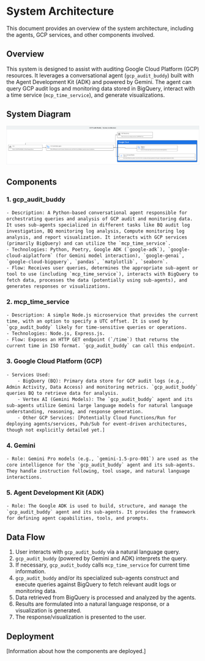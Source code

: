 # System Architecture

This document provides an overview of the system architecture, including the agents, GCP services, and other components involved.

## Overview

This system is designed to assist with auditing Google Cloud Platform (GCP) resources. It leverages a conversational agent (`gcp_audit_buddy`) built with the Agent Development Kit (ADK) and powered by Gemini. The agent can query GCP audit logs and monitoring data stored in BigQuery, interact with a time service (`mcp_time_service`), and generate visualizations.

## System Diagram

![System Architecture Diagram](./arch_diagram.png)

## Components

### 1. gcp_audit_buddy
    - Description: A Python-based conversational agent responsible for orchestrating queries and analysis of GCP audit and monitoring data. It uses sub-agents specialized in different tasks like BQ audit log investigation, BQ monitoring log analysis, Compute monitoring log analysis, and report visualization. It interacts with GCP services (primarily BigQuery) and can utilize the `mcp_time_service`.
    - Technologies: Python, Poetry, Google ADK (`google-adk`), `google-cloud-aiplatform` (for Gemini model interaction), `google-genai`, `google-cloud-bigquery`, `pandas`, `matplotlib`, `seaborn`.
    - Flow: Receives user queries, determines the appropriate sub-agent or tool to use (including `mcp_time_service`), interacts with BigQuery to fetch data, processes the data (potentially using sub-agents), and generates responses or visualizations.

### 2. mcp_time_service
    - Description: A simple Node.js microservice that provides the current time, with an option to specify a UTC offset. It is used by `gcp_audit_buddy` likely for time-sensitive queries or operations.
    - Technologies: Node.js, Express.js.
    - Flow: Exposes an HTTP GET endpoint (`/time`) that returns the current time in ISO format. `gcp_audit_buddy` can call this endpoint.

### 3. Google Cloud Platform (GCP)
    - Services Used:
        - BigQuery (BQ): Primary data store for GCP audit logs (e.g., Admin Activity, Data Access) and monitoring metrics. `gcp_audit_buddy` queries BQ to retrieve data for analysis.
        - Vertex AI (Gemini Models): The `gcp_audit_buddy` agent and its sub-agents utilize Gemini large language models for natural language understanding, reasoning, and response generation.
        - Other GCP Services: [Potentially Cloud Functions/Run for deploying agents/services, Pub/Sub for event-driven architectures, though not explicitly detailed yet.]

### 4. Gemini
    - Role: Gemini Pro models (e.g., `gemini-1.5-pro-001`) are used as the core intelligence for the `gcp_audit_buddy` agent and its sub-agents. They handle instruction following, tool usage, and natural language interactions.

### 5. Agent Development Kit (ADK)
    - Role: The Google ADK is used to build, structure, and manage the `gcp_audit_buddy` agent and its sub-agents. It provides the framework for defining agent capabilities, tools, and prompts.

## Data Flow

1.  User interacts with `gcp_audit_buddy` via a natural language query.
2.  `gcp_audit_buddy` (powered by Gemini and ADK) interprets the query.
3.  If necessary, `gcp_audit_buddy` calls `mcp_time_service` for current time information.
4.  `gcp_audit_buddy` and/or its specialized sub-agents construct and execute queries against BigQuery to fetch relevant audit logs or monitoring data.
5.  Data retrieved from BigQuery is processed and analyzed by the agents.
6.  Results are formulated into a natural language response, or a visualization is generated.
7.  The response/visualization is presented to the user.

## Deployment

[Information about how the components are deployed.]
